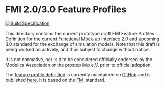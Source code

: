 # FMI 2.0/3.0 Feature Profiles

[![Build Specification](https://github.com/modelica/fmi-guides/actions/workflows/build-guides.yml/badge.svg)](https://github.com/modelica/fmi-guides/actions/workflows/build-guides.yml)

This directory contains the current prototype draft FMI Feature
Profiles Definition for the current [Functional Mock-up Interface][FMI]
2.0 and upcoming 3.0 standard for the exchange of simulation models.
Note that this draft is being worked on actively, and thus subject to change without notice.

It is not normative, nor is it to be considered officially endorsed
by the Modelica Association or the prostep ivip e.V. prior to official
adoption.

The [feature profile definition][profile] is currently maintained on
[GitHub][github] and is published [here][profile]. It is based on the
[FMI][] standard.

[FMI]: https://fmi-standard.org/
[github]: index.adoc
[profile]: https://modelica.github.io/fmi-guides/main/fmi-profiles/
